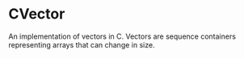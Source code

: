 # CVector

An implementation of vectors in C.
Vectors  are sequence containers representing arrays that can change in size.